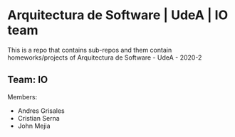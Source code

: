 # Arquitectura de Software | UdeA  | IO team
This is a repo that contains sub-repos and them contain homeworks/projects of Arquitectura de Software - UdeA - 2020-2

## Team: IO

Members:
  - Andres Grisales
  - Cristian Serna
  - John Mejia
